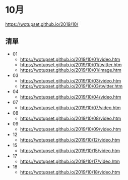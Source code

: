 # 10月
https://wotupset.github.io/2019/10/
## 清單
+ 01
  + https://wotupset.github.io/2019/10/01/video.htm 
  + https://wotupset.github.io/2019/10/01/twitter.htm  
  + https://wotupset.github.io/2019/10/01/image.htm 
+ 03
  + https://wotupset.github.io/2019/10/03/video.htm 
  + https://wotupset.github.io/2019/10/03/twitter.htm  
+ 04
  + https://wotupset.github.io/2019/10/04/video.htm 
+ 07
  + https://wotupset.github.io/2019/10/07/video.htm 
+ 08
  + https://wotupset.github.io/2019/10/08/video.htm 
+ 09
  + https://wotupset.github.io/2019/10/09/video.htm 
+ 12
  + https://wotupset.github.io/2019/10/12/video.htm 
+ 15
  + https://wotupset.github.io/2019/10/15/video.htm 
+ 17
  + https://wotupset.github.io/2019/10/17/video.htm 
+ 18
  + https://wotupset.github.io/2019/10/18/video.htm 
